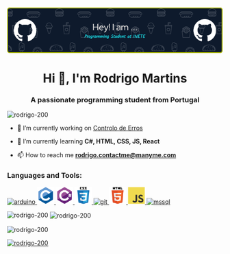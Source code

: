 ![Header](./github-header-image.png)
<h1 align="center">Hi 👋, I'm Rodrigo Martins</h1>
<h3 align="center">A passionate programming student from Portugal</h3>

<p align="left"> <img src="https://komarev.com/ghpvc/?username=rodrigo-200&label=Profile%20views&color=0e75b6&style=flat" alt="rodrigo-200" /> </p>

- 🔭 I’m currently working on [Controlo de Erros](https://github.com/Rodrigo-200/Escola-Virtual)

- 🌱 I’m currently learning **C#, HTML, CSS, JS, React**

- 📫 How to reach me **rodrigo.contactme@manyme.com**

<h3 align="left">Languages and Tools:</h3>
<p align="left"> <a href="https://www.arduino.cc/" target="_blank" rel="noreferrer"> <img src="https://cdn.worldvectorlogo.com/logos/arduino-1.svg" alt="arduino" width="40" height="40"/> </a> <a href="https://www.cprogramming.com/" target="_blank" rel="noreferrer"> <img src="https://raw.githubusercontent.com/devicons/devicon/master/icons/c/c-original.svg" alt="c" width="40" height="40"/> </a> <a href="https://www.w3schools.com/cs/" target="_blank" rel="noreferrer"> <img src="https://raw.githubusercontent.com/devicons/devicon/master/icons/csharp/csharp-original.svg" alt="csharp" width="40" height="40"/> </a> <a href="https://www.w3schools.com/css/" target="_blank" rel="noreferrer"> <img src="https://raw.githubusercontent.com/devicons/devicon/master/icons/css3/css3-original-wordmark.svg" alt="css3" width="40" height="40"/> </a> <a href="https://git-scm.com/" target="_blank" rel="noreferrer"> <img src="https://www.vectorlogo.zone/logos/git-scm/git-scm-icon.svg" alt="git" width="40" height="40"/> </a> <a href="https://www.w3.org/html/" target="_blank" rel="noreferrer"> <img src="https://raw.githubusercontent.com/devicons/devicon/master/icons/html5/html5-original-wordmark.svg" alt="html5" width="40" height="40"/> </a> <a href="https://developer.mozilla.org/en-US/docs/Web/JavaScript" target="_blank" rel="noreferrer"> <img src="https://raw.githubusercontent.com/devicons/devicon/master/icons/javascript/javascript-original.svg" alt="javascript" width="40" height="40"/> </a> <a href="https://www.microsoft.com/en-us/sql-server" target="_blank" rel="noreferrer"> <img src="https://www.svgrepo.com/show/303229/microsoft-sql-server-logo.svg" alt="mssql" width="40" height="40"/> </a> </p>

<p><img align="left" src="https://github-readme-stats.vercel.app/api/top-langs?username=rodrigo-200&show_icons=true&locale=en&layout=compact" alt="rodrigo-200" /></p>

<p>&nbsp;<img align="center" src="https://github-readme-stats.vercel.app/api?username=rodrigo-200&show_icons=true&locale=en" alt="rodrigo-200" /></p>

<p><img align="center" src="https://github-readme-streak-stats.herokuapp.com/?user=rodrigo-200&" alt="rodrigo-200" /></p>

<p align="left"> <a href="https://github.com/ryo-ma/github-profile-trophy"><img src="https://github-profile-trophy.vercel.app/?username=rodrigo-200" alt="rodrigo-200" /></a> </p>
